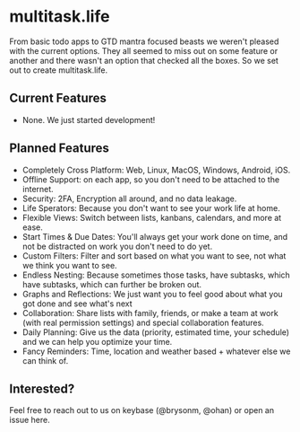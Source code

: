 # multitask.life
From basic todo apps to GTD mantra focused beasts we weren't pleased with the current options. They all seemed to miss out on some feature or another and there wasn't an option that checked all the boxes. So we set out to create multitask.life.
## Current Features
* None. We just started development!
## Planned Features
* Completely Cross Platform: Web, Linux, MacOS, Windows, Android, iOS.
* Offline Support: on each app, so you don't need to be attached to the internet.
* Security: 2FA, Encryption all around, and no data leakage.
* Life Sperators: Because you don't want to see your work life at home.
* Flexible Views: Switch between lists, kanbans, calendars, and more at ease.
* Start Times & Due Dates: You'll always get your work done on time, and not be distracted on work you don't need to do yet.
* Custom Filters: Filter and sort based on what you want to see, not what we think you want to see.
* Endless Nesting: Because sometimes those tasks, have subtasks, which have subtasks, which can further be broken out.
* Graphs and Reflections: We just want you to feel good about what you got done and see what's next
* Collaboration: Share lists with family, friends, or make a team at work (with real permission settings) and special collaboration features.
* Daily Planning: Give us the data (priority, estimated time, your schedule) and we can help you optimize your time.
* Fancy Reminders: Time, location and weather based + whatever else we can think of.

## Interested?
Feel free to reach out to us on keybase (@brysonm, @ohan) or open an issue here.
